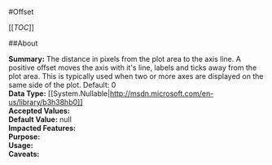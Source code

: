 #Offset

[[_TOC_]]

##About

**Summary:**  The distance in pixels from the plot area to the axis line. A positive offset moves the axis with it's line, labels and ticks away from the plot area. This is typically used when two or more axes are displayed on the same side of the plot. Default: 0   
**Data Type:** [[System.Nullable|http://msdn.microsoft.com/en-us/library/b3h38hb0]]  
**Accepted Values:**   
**Default Value:** null  
**Impacted Features:**   
**Purpose:**   
**Usage:**   
**Caveats:**   

